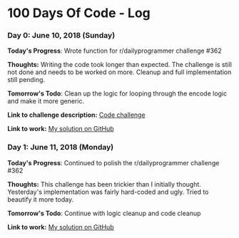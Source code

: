 # 100 Days Of Code - Log

### Day 0: June 10, 2018 (Sunday)

**Today's Progress**: Wrote function for r/dailyprogrammer challenge \#362

**Thoughts:** Writing the code took longer than expected. The challenge is still not done and needs to be worked on more. Cleanup and full implementation still pending.

**Tomorrow's Todo**: Clean up the logic for looping through the encode logic and make it more generic.

**Link to challenge description:** [Code challenge](https://www.reddit.com/r/dailyprogrammer/comments/8n8tog/20180530_challenge_362_intermediate_route/)

**Link to work:** [My solution on GitHub](https://github.com/azaleax/dailyprogrammer-challenges/tree/master/challenge-362-route-cipher)


### Day 1: June 11, 2018 (Monday)

**Today's Progress**: Continued to polish the r/dailyprogrammer challenge \#362

**Thoughts:** This challenge has been trickier than I initially thought. Yesterday's implementation was fairly hard-coded and ugly. Tried to beautify it more today.

**Tomorrow's Todo**: Continue with logic cleanup and code cleanup

**Link to work:** [My solution on GitHub](https://github.com/azaleax/dailyprogrammer-challenges/tree/master/challenge-362-route-cipher)